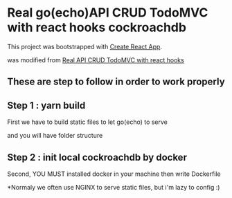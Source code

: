 # Real go(echo)API CRUD TodoMVC with react hooks cockroachdb

This project was bootstrapped with [Create React App](https://github.com/facebook/create-react-app).

was modified from [Real API CRUD TodoMVC with react hooks](https://github.com/sergey-s/todomvc-react-hooks-api-crud)

## These are step to follow in order to work properly

## Step 1 : yarn build

First we have to build static files to let go(echo) to serve

and you will have folder structure
## Step 2 : init local cockroachdb by docker

Second, YOU MUST installed docker in your machine then write Dockerfile 

*Normaly we often use NGINX to serve static files, but i'm lazy to config :)


